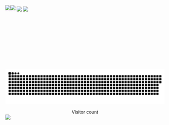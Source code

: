 <a hre="#">
<img src="https://my-stats-43gk.vercel.app/api?username=Anri-Tsetskhladze&show_icons=true&theme=radical&hide=contribs,issues&show=discussions_answered&rank_icon=github&include_all_commits=true&card_width=400" />
<img height=200 align="center" src="https://github-readme-streak-stats.herokuapp.com/?user=Anri-Tsetskhladze&theme=dark" />
<img height=200 align="center" src="https://my-stats-43gk.vercel.app/api/top-langs/?username=Anri-Tsetskhladze&hide=html,scss,css&langs_count=8&layout=compact&theme=radical&card_width=400" />
<img align="left" height=202 src="https://github-profile-trophy.vercel.app/?username=Anri-Tsetskhladze&theme=radical&no-frame=true&title=Stars,Followers,Commits&column=-1"/>
  
<a href=#><img src="contributions.svg"></a>

<p align="center">
  Visitor count<br>
<img align="left" height=97 src="https://profile-counter.glitch.me/Anri-Tsetskhladze/count.svg" />
</p>
